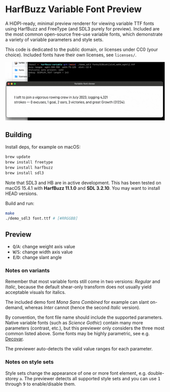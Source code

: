 # HarfBuzz Variable Font Preview

A HiDPI-ready, minimal preview renderer for viewing variable TTF fonts using HarfBuzz and FreeType (and SDL3 purely for preview). Included are the most common open-source free-use variable fonts, which demonstrate a variety of variable parameters and style sets.

This code is dedicated to the public domain, or licenses under CC0 (your choice). Included fonts have their own licenses, see `licenses/`.

![](./demo.gif)

## Building

Install deps, for example on macOS:

```bash
brew update
brew install freetype
brew install harfbuzz
brew install sdl3
```

Note that SDL3 and HB are in active development. This has been tested on macOS 15.4.1 with **HarfBuzz 11.1.0** and **SDL 3.2.10**. You may want to install HEAD versions.

Build and run:

```bash
make
./demo_sdl3 font.ttf # [#RRGGBB]
```

## Preview

* <kbd>Q</kbd>/<kbd>A</kbd>: change weight axis value
* <kbd>W</kbd>/<kbd>S</kbd>: change width axis value
* <kbd>E</kbd>/<kbd>D</kbd>: change slant angle

### Notes on variants

Remember that most variable fonts still come in two versions: *Regular* and *Italic*, because the default shear-only transform does not usually yield acceptable visuals for italics.

The included demo font *Mona Sans Combined* for example can slant on-demand, whereas *Inter* cannot (hence the second *Italic* version).

By convention, the font file name should include the supported parameters. Native variable fonts (such as *Science Gothic*) contain many more parameters (contrast, etc.), but this previewer only considers the three most common listed above. Some fonts may be highly parametric, see e.g. [Decovar](https://github.com/googlefonts/decovar?tab=readme-ov-file#axes).

The previewer auto-detects the valid value ranges for each parameter.

### Notes on style sets

Style sets change the appearance of one or more font element, e.g. double-storey `a`. The previewer detects all supported style sets and you can use <kbd>1</kbd> through <kbd>9</kbd> to enable/disable them.